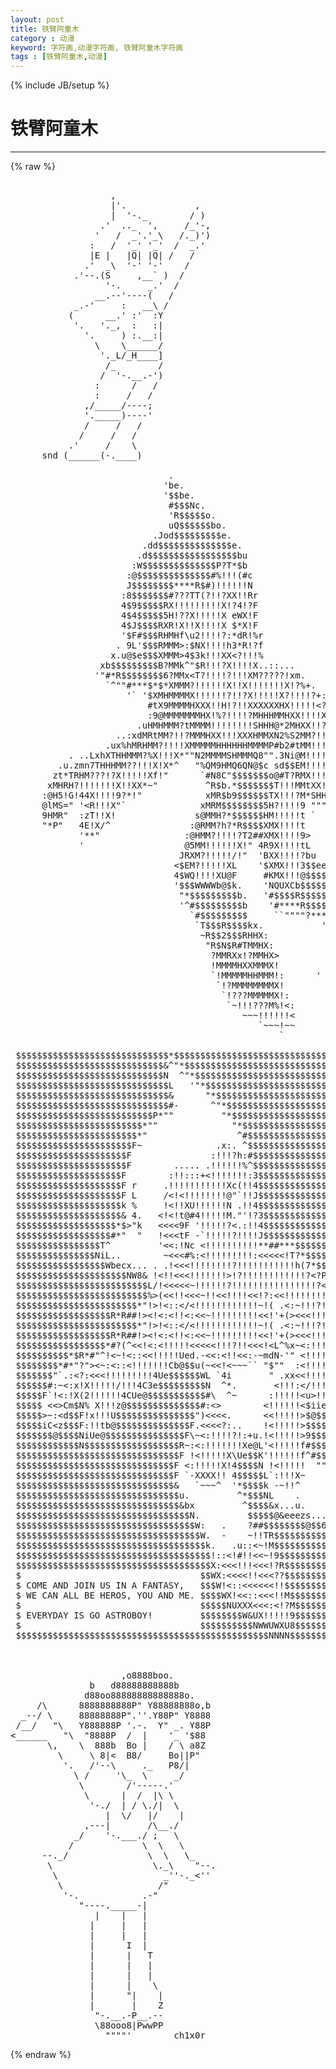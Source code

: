 ```yaml
---
layout: post
title: 铁臂阿童木
category : 动漫
keyword: 字符画,动漫字符画, 铁臂阿童木字符画
tags : [铁臂阿童木,动漫]
---
```

{% include JB/setup %}
# 铁臂阿童木
---
{% raw %}
<pre>

                   ,
                   |&#039;.             ,
                   |  &#039;-._        / )
                 .&#039;  .._  &#039;,     /_&#039;-,
                &#039;   /  _&#039;.&#039;_\   /._)&#039;)
               :   /  &#039;_&#039; &#039;_&#039;  /  _.&#039;
               |E |   |Q| |Q| /   /
              .&#039;  _\  &#039;-&#039; &#039;-&#039;    /
            .&#039;--.(S     ,__` )  /
                  &#039;-.     _.&#039;  /
                __.--&#039;----(   /
            _.-&#039;     :   __\ /
           (      __.&#039; :&#039;  :Y
            &#039;.   &#039;._,  :   :|
              &#039;.     ) :.__:|
                \    \______/
                 &#039;._L/_H____]
                  /_        /
                 /  &#039;-.__.-&#039;)
                :      /   /
                :     /   /
              ,/_____/----;
              &#039;._____)----&#039;
              /     /   /
             /     /   /
           .&#039;     /    \
      snd (______(-.____)

                              .                                                 
                             &#039;be.                                               
                             &#039;$$be.                                             
                              #$$$Nc.                                           
                              &#039;R$$$$$o.                                         
                              uQ$$$$$$bo.                                       
                           .Jod$$$$$$$$$e.                                      
                         .dd$$$$$$$$$$$$$$e.                                    
                        .d$$$$$$$$$$$$$$$$$bu                                   
                       :W$$$$$$$$$$$$$$P?T*$b                                   
                      :@$$$$$$$$$$$$$$#%!!!(#c                                  
                      J$$$$$$$$****R$#)!!!!!!N                                  
                     :8$$$$$$$#???TT(?!!?XX!!Rr                                 
                     4$9$$$$$RX!!!!!!!!!X!?4!?F                                 
                     4$4$$$$$5H!??X!!!!!X eWX!F                                 
                     4$J$$$$RXR!X!!X!!!!X $*X!F                                 
                     &#039;$F#$$$RHMHf\u2!!!!?:*dR!%r                                
                    . 9L&#039;$$$RMMM&gt;:$NX!!!!h3*R!?f                                
                   x.u@$e$$$XMMM&gt;4$3k!!!XX&lt;?!!!%                                
                 xb$$$$$$$$$B?MMk^&quot;$R!!!?X!!!!X..::...                          
                &#039;&quot;#*R$$$$$$$$6?MMx&lt;T?!!!!?!!!XM?????!xm.                        
                  `^&quot;&quot;#***$*$*XMMM?!!!!!!X!!X!!!!!!!X!?%+.                      
                      &#039;` &#039;$XMHMMMMX!!!!!!?!!?X!!!!!X?!!!!?+:                    
                          #tX9MMMMHXXX!!H!?!!XXXXXXHX!!!!!&lt;?x                   
                          :9@MMMMMMMHX!%?!!!!?MHHHMMHXX!!!!X2c                  
                        .uHMHMMM?tMMMM!!!!!!!!SHHH@*2MHXX!!???+&lt;                
                    ..:xdMRtMM?!!?MMMHXX!!!XXXHMMXN2%S2MM?!!!!!?&lt;.              
                  .ux%hMRHMM?!!!!XMMMMMHHHHHHMMMMP#b2#tMM!!!!!!!?n.             
           . ..LxhXTHHMMM?%X!!!X*&quot;&quot;N2MMMMSHMMMQ8&quot;&quot;.3Ni@M!!!!!!!!!?k             
         .u.zmn7THHHMM??!!!X!X*^   &quot;%QM9HMQ6QN@$c sd$$EM!!!!!!!!X!H             
        zt*TRHM???!?X!!!!!Xf!&quot;      `#N8C&quot;$$$$$$$o@#T?RMX!!!!!X!XXP             
       xMHRH?!!!!!!!X!!XX*~&quot;         ^R$b.*$$$$$$$T!!!MMtXX!X!X!X&gt;&quot;             
      :@H5!G!44X!!!!9?*!&quot;            xMR$b9$$$$$$TX!!!?M*SHHtX**&quot;&quot;              
      @lMS=&quot; &#039;&lt;R!!!X&quot;`              xMRM$$$$$$$$5H?!!!!9 &quot;&quot;&quot;^&quot;                  
      9HMR&quot;  :zT!!X!               s@MMH?*$$$$$$HM!!!!!t `                      
      &quot;*P&quot;   4E!X/^               :@RMM?h?*R$$$$XMX!!!!t                        
             &#039;**&quot;                :@HMM?!!!!?T2##XMX!!!!9&gt;                       
             &#039;                   @5MM!!!!!!X!&quot; 4R9X!!!!tL                       
                                JRXM?!!!!!/!&quot;  &#039;BXX!!!!?bu                      
                               &lt;$EM?!!!!!XL    &#039;$XMX!!!3$$eeu....               
                               4$WQ!!!!XU@F     #KMX!!!@$$$$NeXXXx:             
                               &#039;$$$WWWWb@$k.    &#039;NQUXCb$$$$$$$MMHHHx:           
                                &quot;*$$$$$$$$$b.   &#039;#$$$$R$$$$$$$MMMMMHXx:.        
                                &#039;^#$$$$$$$$$b    &#039;#****R$$$$$$XXSMMMMHX::       
                                  `#$$$$$$$$$     ``&quot;&quot;&quot;&quot;?***RMHMMMMMMMHX!:      
                                   `T$$$R$$$$kx.           &#039;!MMMMMMMMM??!!      
                                    ~R$$2$$$RHHX:           `!!???!!!!!!!~      
                                     &quot;R$N$R#TMMHX:            ~~~``~~~~~`       
                                      ?MMRXx!?MMHX&gt;                             
                                      !MMMMHXXMMMX!                             
                                      `!MMMMMHHMMM!:      &#039;                     
                                       `!?MMMMMMMMX!                            
                                        `!???MMMMMX!:                           
                                         `~!!!???M%!&lt;:                          
                                            ~~~!!!!!!&lt;                          
                                               `~~~!~~                          
                                                   `                            

 $$$$$$$$$$$$$$$$$$$$$$$$$$$$$*$$$$$$$$$$$$$$$$$$$$$$$$$$$$$$$$$$$$$$$$$$$$
 $$$$$$$$$$$$$$$$$$$$$$$$$$$$&amp;^&quot;*$$$$$$$$$$$$$$$$$$$$$$$$$$$$$$$$$$$$$$$$$$
 $$$$$$$$$$$$$$$$$$$$$$$$$$$$N  ^&quot;*$$$$$$$$$$$$$$$$$$$$$$$$$$$$$$$$$$$$$$$$
 $$$$$$$$$$$$$$$$$$$$$$$$$$$$$L   &#039;&quot;*$$$$$$$$$$$$$$$$$$$$$$$$$$$$$$$$$$$$$$
 $$$$$$$$$$$$$$$$$$$$$$$$$$$$$&amp;      &quot;*$$$$$$$$$$$$$$$$$$$$$$$$$$$$$$$$$$$$
 $$$$$$$$$$$$$$$$$$$$$$$$$$$$$#-      ^&quot;*$$$$$$$$$$$$$$$$$$$$$$$$$$$$$$$$$$
 $$$$$$$$$$$$$$$$$$$$$$$$$$P*&quot;&quot;         &quot;*$$$$$$$$$$$$$$$$$$$$$$$$$$$$$$$$$
 $$$$$$$$$$$$$$$$$$$$$$$$*&quot;&quot;              &quot;*$$$$$$$$$$$$$$$$$$$$$$$$$$$$$$$
 $$$$$$$$$$$$$$$$$$$$$$$*&quot;                 ^#$$$$$$$$$$$$$$$$$$$$$$$$$$$$$$
 $$$$$$$$$$$$$$$$$$$$$$F~              .x:. ^$$$$$$$$$$$$$$$$$$$$$$$$$$$$$$
 $$$$$$$$$$$$$$$$$$$$$F               :!!!?h:#$$$$$$$$$$$$$$$$$$$$$$$$$$$$$
 $$$$$$$$$$$$$$$$$$$$$F        ..... .!!!!!!%^$$$$$$$$$$$$$$$$$$$$$$$$$$$$$
 $$$$$$$$$$$$$$$$$$$$F        :!!:::+&lt;!!!!!!!:3$$$$$$$$$$$$$$$$$$$$$$$$$$$$
 $$$$$$$$$$$$$$$$$$$$F r     .!!!!!!!!!!!Xc(!!4$$$$$$$$$$$$$$$$$$$$$$$$$$$$
 $$$$$$$$$$$$$$$$$$$$F L     /&lt;!&lt;!!!!!!!!@&quot;`!!J$$$$$$$$$$$$$$$$$$$$$$$$$$$$
 $$$$$$$$$$$$$$$$$$$$k %     !&lt;!!XU!!!!!!N .!!4$$$$$$$$$$$$$$$$$$$$$$$$$$$$
 $$$$$$$$$$$$$$$$$$$$&amp; 4.   &lt;!&lt;!t@#4!!!!!M.&quot;&#039;!?3$$$$$$$$$$$$$$$$$$$$$$$$$$$
 $$$$$$$$$$$$$$$$$$$*$&gt;&quot;k   &lt;&lt;&lt;&lt;9F &#039;!!!!!?&lt;.:!!4$$$$$$$$$$$$$$$$$$$$$$$$$$$
 $$$$$$$$$$$$$$$$$$#*&quot;  &quot;   !&lt;&lt;&lt;tF -`!!!!!?!!!!J$$$$$$$$$$$$$$$$$$$$$$$$$$$
 $$$$$$$$$$$$$$$$T^         &#039;&lt;&lt;:!Nc &lt;!!!!!!!!!!**##***$$$$$$$$$$$$$$$$$$$$$
 $$$$$$$$$$$$$$$NiL..        ~&lt;&lt;&lt;#%:&lt;!!!!!!!!!:&lt;&lt;&lt;&lt;&lt;!T?*$$$$$$$$$$$$$$$$$$$
 $$$$$$$$$$$$$$$$$Wbecx... . .!&lt;&lt;&lt;!!!!!!!!?!!!!!!!!!!!h(7*$$$$$$$$$$$$$$$$$
 $$$$$$$$$$$$$$$$$$$$$NW8&amp; !&lt;!!&lt;&lt;&lt;!!!!!!!&gt;!?!!!!!!!!!!!!?&lt;?P$$$$$$$$$$$$$$$
 $$$$$$$$$$$$$$$$$$$$$$$$$L/!&lt;&lt;&lt;&lt;&lt;~!!!!!!?!!!!!!!!!!!!!!!!?&lt;#$$$$$$$$$$$$$$
 $$$$$$$$$$$$$$$$$$$$$$$$$%&gt;(&lt;&lt;!!&lt;&lt;&lt;~!!&lt;&lt;!!!!&lt;&lt;!?:&lt;&lt;!!!!!!!!+?$$$$$$$$$$$$$
 $$$$$$$$$$$$$$$$$$$$$$$*&quot;!&gt;!&lt;::&lt;/&lt;!!!!!!!!!!!!~!( .&lt;:~!!!?!&lt;&lt;?#$$$$$$$$$$$
 $$$$$$$$$$$$$$$$$$R*R##!&gt;&lt;!&lt;:&lt;!!&lt;:&lt;&lt;~!!!!!!!!!&lt;&lt;!&#039;+(&gt;&lt;&lt;&lt;!!!!!!:?R$$$$$$$$$
 $$$$$$$$$$$$$$$$$$$$$$$*&quot;!&gt;!&lt;::&lt;/&lt;!!!!!!!!!!!!~!( .&lt;:~!!!?!&lt;&lt;?#$$$$$$$$$$$
 $$$$$$$$$$$$$$$$$$R*R##!&gt;&lt;!&lt;:&lt;!!&lt;:&lt;&lt;~!!!!!!!!!&lt;&lt;!&#039;+(&gt;&lt;&lt;&lt;!!!!!!:?R$$$$$$$$$
 $$$$$$$$$$$$$$$$$*#?(^&lt;&lt;!&lt;:&lt;!!!!!&lt;&lt;&lt;&lt;&lt;!!!?!!&lt;&lt;&lt;!&lt;L^%x~&lt;:!!!!!!!&lt;?R$$$$$$$$
 $$$$$$$$$$*$R*#&quot;^!&lt;~!&lt;::&lt;&lt;!!!!!Ued.-&lt;&lt;:&lt;!!&lt;&lt;:-~mdN-&#039;&quot; &lt;!!!!!!!!!!`$$$$$$$$
 $$$$$$$$*#*&quot;?&quot;&gt;&lt;~:&lt;::&lt;!!!!!!!Cb@$$u(~&lt;&lt;!&lt;~~~`` &quot;$&quot;&quot;  :&lt;!!!!!!!!!!~$$$$$$$$
 $$$$$$$&quot;`.:&lt;?:&lt;&lt;&lt;!!!!!!!!!4Ue$$$$$$WL `4i       &quot; .xx&lt;&lt;!!!!!!!!!!\$$$$$$$$
 $$$$$$#:~&lt;:x!X!!!!!/!!!4C3e$$$$$$$$$N  ^*.       &lt;!!!:&lt;/!!!!!!X!(d$$$$$$$$
 $$$$$F`!&lt;:!X(2!!!!!!4CUe@$$$$$$$$$$$#\  ^~      :!!!!!&lt;u&gt;!!/!LCem$$$$$$$$$
 $$$$$ &lt;&lt;&gt;Cm$N% X!!!z@$$$$$$$$$$$$$$#:&lt;&gt;        &lt;!!!!!!&lt;$iiebe$$$$$$$$$$$$$
 $$$$$&gt;~:&lt;d$$F!x!!!U$$$$$$$$$$$$$$$&quot;)&lt;&lt;&lt;&lt;.      &lt;&lt;!!!!!&gt;$@$$$$$$$$$$$$$$$$$
 $$$$$iC&lt;z$$$F:!!tb@$$$$$$$$$$$$$$F.&lt;&lt;&lt;&lt;?:..    !&lt;!!!!!&gt;$$$$$$$$$$$$$$$$$$$
 $$$$$$$@$$$$NiUe@$$$$$$$$$$$$$$$F\~&lt;:!!!!?!:+u.!&lt;!!!!!&gt;9$$$$$$$$$$$$$$$$$$
 $$$$$$$$$$$$N$$$$$$$$$$$$$$$$$$R~:&lt;:!!!!!!!Xe@L&#039;&lt;!!!!!f#$$$$$$$$$$$$$$$$$$
 $$$$$$$$$$$$$$$$$$$$$$$$$$$$$$$F !&lt;!!!!!X\Ue$$K&#039;!!!!!!f^#$$$$$$$$$$$$$$$$$
 $$$$$$$$$$$$$$$$$$$$$$$$$$$$$$F &lt;:!!!!!X!4$$$$N !&lt;!!!!!  &quot;&quot;#****$$$$$$$$$$
 $$$$$$$$$$$$$$$$$$$$$$$$$$$$$$F `-XXXX!! 4$$$$$L`:!!!X~    &#039;&quot;!!!?T$$$$$$$$
 $$$$$$$$$$$$$$$$$$$$$$$$$$$$$$&amp;   `~~~^  &#039;*$$$$k -~!!^       &lt;&lt;~!!##$$$$$$
 $$$$$$$$$$$$$$$$$$$$$$$$$$$$$$$u.         ^*$$$NL    .       .:&lt;&lt;&lt;~!?#R$$$
 $$$$$$$$$$$$$$$$$$$$$$$$$$$$$$$&amp;bx         ^$$$$&amp;x...u.      !!!&lt;&lt;&lt;&lt;!!?#$$
 $$$$$$$$$$$$$$$$$$$$$$$$$$$$$$$$$N.         $$$$$@&amp;eeezs....:!&lt;&lt;&lt;&lt;&lt;&lt;&lt;~!??$
 $$$$$$$$$$$$$$$$$$$$$$$$$$$$$$$$$$W:   .    ?##$$$$$$$$@$$6X:::::::::&lt;&lt;!X$
 $$$$$$$$$$$$$$$$$$$$$$$$$$$$$$$$$$$W.  -    ~!!TR$$$$$$$$$$WXxxxxXX!XXXUW$
 $$$$$$$$$$$$$$$$$$$$$$$$$$$$$$$$$$$$k.   .u::&lt;~!M$$$$$$$$$$$$WWWWWWUWWW@$$
 $$$$$$$$$$$$$$$$$$$$$$$$$$$$$$$$$$$$$!::&lt;!#!!&lt;&lt;~!9$$$$$$$$$$$$$$$$$$$$$$$$
 $$$$$$$$$$$$$$$$$$$$$$$$$$$$$$$$$$$$$X:&lt;&lt;&lt;!!!&lt;&lt;&lt;!?R$$$$$$$$$$$$$$$$$$$$$$$
 $                                  $$WX:&lt;&lt;&lt;&lt;!!&lt;&lt;&lt;??$$$$$$$$$$$$$$$$$$$$$$$
 $ COME AND JOIN US IN A FANTASY,   $$$W!&lt;::&lt;&lt;&lt;&lt;&lt;&lt;!!$$$$$$$$$$$$$$$$$$$$$$$
 $ WE CAN ALL BE HEROS, YOU AND ME. $$$$WX!&lt;&lt;::&lt;&lt;&lt;!!M$$$$$$$$$$$$$$$$$$$$$$
 $                                  $$$$$NUXXX&lt;&lt;&lt;:&lt;!?M$$$$$$$$$$$$$$$$$$$$$
 $ EVERYDAY IS GO ASTROBOY!         $$$$$$$$W&amp;UX!!!!!9$$$$$$$$$$$$$$$$$$$$$
 $                                  $$$$$$$$$$NWWUWXU8$$$$$$$$$$$m1a9366b$$
 $$$$$$$$$$$$$$$$$$$$$$$$$$$$$$$$$$$$$$$$$$$$$$$$NNNN$$$$$$$$$$$$$$$$$$$$$$


                              
                     ,o8888boo.
               b   d88888888888b
              d88oo88888888888888o.
     /\      8888888888P&quot; Y88888888o,b
  _--/ \     88888888P&quot;.&#039;&#039;.Y88P&quot; Y8888
 /__/   &quot;\   Y888888P &#039;.-.  Y&quot; _. Y88P
&lt;______   &quot;\  &quot;8888P  /  |    &#039;_ &#039;$88
       \,    \  888b  Bo |    / \ a8Z
         \     \ 8|&lt;  B8/     Bo||P&quot;
          &#039;.   /&#039;--\     ._   P8/|
            \ /     &#039;\_  \     _/ 
             \        /&#039;-----.&#039;
              \      |  /  |\ \ 
               &#039;-./  | / \./|  \  
                  |  \/   |/    |
              ,---|       /\__./
            _/    &#039;-.___./ ;   \ 
           /             \  \   \
      --._/               \  \   \_ 
       \                   \._\    &quot;--.
        \                    _&#039;&#039;-._&lt;&#039;&#039; 
         \                  /&quot; 
          &#039;-.            .-&quot;   
             &quot;----._____-|
                |    |   |
               |     |   |
               |     |   |
               |      I  |
               |      |   T 
               |      |   | 
               |      |   | 
               |      |    \
               |      &quot;|    |
               |       |    Z
                &quot;-.__.-P__.--
                \88ooo8|PwwPP
                  &quot;&quot;&quot;&quot;&#039;        ch1x0r </pre>
{% endraw %}
